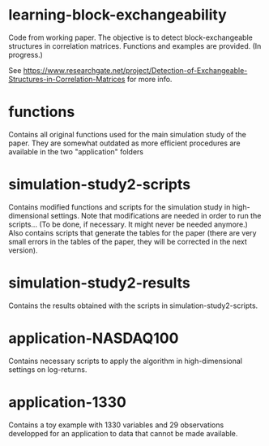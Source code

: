 # learning-block-exchangeability
Code from working paper. The objective is to detect block-exchangeable structures in correlation matrices. Functions and examples are provided. (In progress.)

See https://www.researchgate.net/project/Detection-of-Exchangeable-Structures-in-Correlation-Matrices for more info.

# functions
Contains all original functions used for the main simulation study of the paper. They are somewhat outdated as more efficient procedures are available in the two "application" folders

# simulation-study2-scripts
Contains modified functions and scripts for the simulation study in high-dimensional settings.
Note that modifications are needed in order to run the scripts... (To be done, if necessary. It might never be needed anymore.)
Also contains scripts that generate the tables for the paper (there are very small errors in the tables of the paper, they will be corrected in the next version).

# simulation-study2-results
Contains the results obtained with the scripts in simulation-study2-scripts.

# application-NASDAQ100
Contains necessary scripts to apply the algorithm in high-dimensional settings on log-returns.

# application-1330
Contains a toy example with 1330 variables and 29 observations developped for an application to data that cannot be made available.
